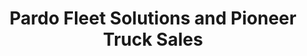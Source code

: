 ---
title: "Pardo Fleet Solutions and Pioneer Truck Sales"
url: /sewell/pardo-fleet-solutions-and-pioneer-truck-sales/
shop: car repair
---